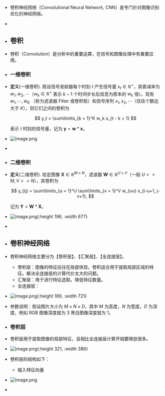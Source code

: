 - 卷积神经网络（Convolutional Neural Network, CNN）是专门针对图像识别优化的神经网络。
-
- ## 卷积
- 卷积（Convolution）是分析中的重要运算，在信号和图像处理中有重要应用。
- ### 一维卷积
- **定义**(一维卷积). 假设信号发射器每个时刻 $t$ 产生信号量 $x_t \in \mathbb{R}^+$，其衰减率为 $w_1,w_2,\cdots$（$w_k \in \mathbb{R}^+$ 表示 $k-1$ 个时间步长后信息为原本的 $w_k$ 倍）。现有 $w_1,\cdots, w_K$ （称为滤波器 Filter 或卷积核）和信号序列 $x_1,x_2,\cdots$（往往个数远大于 $K$），则它们之间的卷积为
  
  $$ y_t = \sum\limits_{k = 1}^K w_k x_{t - k + 1} $$
  
  表示 $t$ 时刻的信号量，记为 $\mathbf{y} = \mathbf{w} \ast \mathbf{x}$。
- ![image.png](../assets/image_1718768507593_0.png)
-
- ### 二维卷积
- **定义**(二维卷积). 给定图像 $\mathbf{X} \in \mathbb{R}^{M \times N}$，滤波器 $\mathbf{W} \in \mathbb{R}^{U \times V}$（一般 $U << M, V << N$），其卷积为
  
  $$ y_{ij} = \sum\limits_{u = 1}^U \sum\limits_{v = 1}^V w_{uv} x_{i-u+1, j-v+1}, $$
  
  记为 $\mathbf{Y} = \mathbf{W} \ast \mathbf{X}$。
- ![image.png](../assets/image_1718768693547_0.png){:height 196, :width 677}
-
- ## 卷积神经网络
- 卷积神经网络主要分为【卷积层】、【汇聚层】、【全连接层】。
	- 卷积层：图像的特征往往在局部体现，卷积适合用于提取局部区域的特征。解决全连接层的计算代价太大的问题。
	- 汇聚层：用于进行特征选取，降低特征数量。
	- 全连接层：
- ![image.png](../assets/image_1718769127407_0.png){:height 169, :width 721}
- 参数说明：假设图片大小为 $M \times N \times D$，其中 $M$ 为高度，$N$ 为宽度，$D$ 为深度，例如 RGB 图像深度就为 $3$ 黑白图像深度就为 $1$。
- ### 卷积层
- 卷积层用于提取图像的局部特征，且相比全连接层计算开销要降低很多。
- ![image.png](../assets/image_1718769390812_0.png){:height 321, :width 386}
- 卷积层的结构如下：
	- 输入特征向量
- ![image.png](../assets/image_1718769943392_0.png)
-